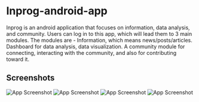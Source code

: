 
# Inprog-android-app

Inprog is an android application that focuses on information, data analysis, and community. Users can log in to this app, which will lead them to 3 main modules. The modules are - Information, which means news/posts/articles. Dashboard for data analysis, data visualization. A community module for connecting, interacting with the community, and also for contributing toward it. 


## Screenshots

![App Screenshot](https://github.com/Omkar2910/inprog-android-app/assets/29299309/b1992796-2a64-4ddc-841c-ef9cdaf34fcc)
![App Screenshot](https://github.com/Omkar2910/inprog-android-app/assets/29299309/da8031fa-844a-48ed-8313-13a13e0b3933)
![App Screenshot](https://github.com/Omkar2910/inprog-android-app/assets/29299309/0df29e7c-c84a-4fd4-b1bc-a68d7f24f541)
![App Screenshot](https://github.com/Omkar2910/inprog-android-app/assets/29299309/ede95b54-8e56-4387-8c20-d6aac09ded35)

